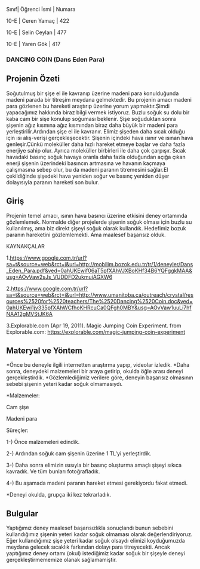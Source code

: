 Sınıf| Öğrenci İsmi | Numara

10-E | Ceren Yamaç | 422

10-E | Selin Ceylan | 477

10-E | Yaren Gök     | 417

### DANCING COIN  (Dans Eden Para)


## Projenin Özeti

Soğutulmuş bir şişe el ile kavranıp üzerine madeni para konulduğunda madeni parada bir titreşim meydana gelmektedir. Bu projenin amacı madeni para gözlenen bu hareketi araştırıp üzerine yorum yapmaktır.Şimdi yapacağımız hakkında biraz bilgi vermek istiyoruz. Buzlu soğuk su dolu bir kaba cam bir sişe konulup soğuması beklenir. Şişe soğuduktan sonra şişenin ağız kısmına ağız kısmından biraz daha büyük bir madeni para yerleştirilir.Ardından şişe el ile kavranır. Elimiz şişeden daha sıcak olduğu için ısı alış-verişi gerçekleşecektir. Şişenin içindeki hava ısınır ve ısınan hava genleşir.Çünkü moleküller daha hızlı hareket etmeye başlar ve daha fazla enerjiye sahip olur. Ayrıca moleküller birbirleri ile daha çok çarpışır. Sıcak havadaki basınç soğuk havaya oranla daha fazla olduğundan açığa çıkan enerji şişenin üzerindeki basıncın artmasına ve havanın kaçmaya çalışmasına sebep olur, bu da madeni paranın titremesini sağlar.El çekildiğinde şişedeki hava yeniden soğur ve basınç yeniden düşer dolayısıyla paranın hareketi son bulur.

## Giriş 
Projenin temel amacı, ısının hava basıncı üzerine etkisini deney ortamında gözlemlemek. Normalde diğer projelerde şişenin soğuk olması için buzlu su kullanılmış, ama biz direkt şişeyi soğuk olarak kullandık. Hedefimiz bozuk paranın hareketini gözlemlemekti. Ama maalesef başarısız olduk.

KAYNAKÇALAR 

1.https://www.google.com.tr/url?sa=t&source=web&rct=j&url=http://mobilim.bozok.edu.tr/tr/1/deneyler/Dans_Eden_Para.pdf&ved=0ahUKEwif06aT5pfXAhVJXBoKHf34B6YQFggkMAA&usg=AOvVaw2sJs_VUDDFD2ukmujAGXW6

2.https://www.google.com.tr/url?sa=t&source=web&rct=j&url=http://www.umanitoba.ca/outreach/crystal/resources%2520for%2520teachers/The%2520Dancing%2520Coin.doc&ved=0ahUKEwi1jv335pfXAhWCfhoKHRcuCa0QFgh0MBY&usg=AOvVaw1uuLi7hfNAA12gMVStJK6A

3.Explorable.com (Apr 19, 2011). Magic Jumping Coin Experiment. from Explorable.com: https://explorable.com/magic-jumping-coin-experiment

## Materyal ve Yöntem 
*Önce bu deneyle ilgili internetten araştırma yapıp, videolar izledik.
*Daha sonra, deneydeki malzemeleri bir araya getirip, okulda öğle arası deneyi gerçekleştirdik.
*Gözlemlediğimiz verilere göre, deneyin başarısız olmasının sebebi şişenin yeteri kadar soğuk olmamasıydı.
 
*Malzemeler:

Cam şişe

Madeni para

Süreçler:

1-) Önce malzemeleri edindik.

2-) Ardından soğuk cam şişenin üzerine 1 TL'yi yerleştirdik.

3-) Daha sonra elimizin ısısıyla bir basınç oluşturma amaçlı şişeyi sıkıca kavradık. Ve tüm bunları fotoğrafladık.

4-) Bu aşamada madeni paranın hareket etmesi gerekiyordu fakat etmedi.

*Deneyi okulda, grupça iki kez tekrarladık.


## Bulgular
Yaptığımız deney maalesef başarısızlıkla sonuçlandı bunun sebebini kullandığımız şişenin yeteri kadar soğuk olmaması olarak değerlendiriyoruz. Eğer kullandığımız şişe yeteri kadar soğuk olsaydı elimizi koyduğumuzda meydana gelecek sıcaklık farkından dolayı para titreyecekti. Ancak yaptığımız deney ortamı (okul) istediğimiz kadar soğuk bir şişeyle deneyi gerçekleştirmememize olanak sağlamamiştir.



